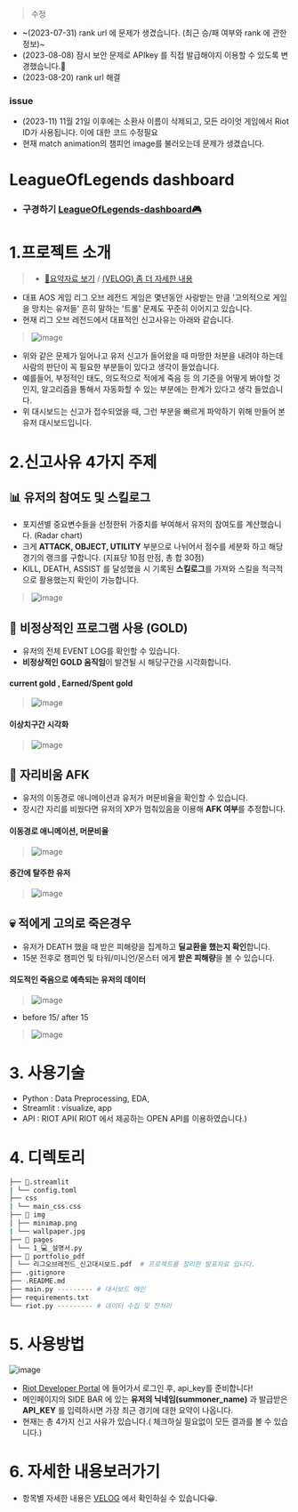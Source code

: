 > 수정
* ~(2023-07-31) rank url 에 문제가 생겼습니다. (최근 승/패 여부와 rank 에 관한 정보)~ 
* (2023-08-08) 잠시 보안 문제로 APIkey 를 직접 발급해야지 이용할 수 있도록 변경했습니다.🥹
* (2023-08-20) rank url 해결

### issue
* (2023-11) 11월 21일 이후에는 소환사 이름이 삭제되고, 모든 라이엇 게임에서 Riot ID가 사용됩니다. 이에 대한 코드 수정필요
* 현재 match animation의 챔피언 image를 불러오는데 문제가 생겼습니다.

# LeagueOfLegends dashboard
* ### 구경하기 [LeagueOfLegends-dashboard🎮](https://leagueoflegends-dash-ytcwvappksi2kdzg8jtjynj.streamlit.app/)

# 1.프로젝트 소개 

> * [📑요약자료 보기](https://github.com/KGochae/LeagueOfLegends-dash/blob/main/summary_pdf/%EB%A6%AC%EA%B7%B8%EC%98%A4%EB%B8%8C%EB%A0%88%EC%A0%84%EB%93%9C_%EC%8B%A0%EA%B3%A0%EB%8C%80%EC%8B%9C%EB%B3%B4%EB%93%9C_%EC%B5%9C%EC%A2%85.pdf) / [(VELOG) 좀 더 자세한 내용](https://velog.io/@liveandletlive/series/RIOT-API)
* 대표 AOS 게임 리그 오브 레전드 게임은 몇년동안 사랑받는 만큼 '고의적으로 게임을 망치는 유저들' 흔히 말하는 '트롤' 문제도 꾸준히 이어지고 있습니다.
* 현재 리그 오브 레전드에서 대표적인 신고사유는 아래와 같습니다.
> ![image](https://github.com/KGochae/LeagueOfLegends-dash/assets/86241587/33069244-f364-47fb-9d1b-02c4b8859f50)

* 위와 같은 문제가 일어나고 유저 신고가 들어왔을 때 마땅한 처분을 내려야 하는데 사람의 판단이 꼭 필요한 부분들이 있다고 생각이 들었습니다.
* 예를들어, 부정적인 태도, 의도적으로 적에게 죽음 등 의 기준을 어떻게 봐야할 것 인지, 알고리즘을 통해서 자동화할 수 있는 부분에는 한계가 있다고 생각 들었습니다.
* 위 대시보드는 신고가 접수되었을 때, 그런 부분을 빠르게 파악하기 위해 만들어 본 유저 대시보드입니다.

# 2.신고사유 4가지 주제
## 📊 유저의 참여도 및 스킬로그
- 포지션별 중요변수들을 선정한뒤 가중치를 부여해서 유저의 참여도를 계산했습니다. (Radar chart)
- 크게 **ATTACK, OBJECT, UTILITY** 부분으로 나뉘어서 점수를 세분화 하고 해당 경기의 랭크를 구합니다. (지표당 10점 만점, 총 합 30점)
- KILL, DEATH, ASSIST 를 달성했을 시 기록된 **스킬로그**를 가져와 스킬을 적극적으로 활용했는지 확인이 가능합니다.

> ![image](https://github.com/KGochae/LeagueOfLegends-dash/assets/86241587/56ac753b-6d38-40f3-820b-42b3c42a4056)

## 👻 비정상적인 프로그램 사용 (GOLD)
- 유저의 전체 EVENT LOG를 확인할 수 있습니다.
- **비정상적인 GOLD 움직임**이 발견될 시 해당구간을 시각화합니다.

#### **current gold , Earned/Spent gold**
> ![image](https://github.com/KGochae/LeagueOfLegends-dash/assets/86241587/95f9358a-ebb4-4c72-a027-823b791cfb06)

#### **이상치구간 시각화**
> ![image](https://github.com/KGochae/LeagueOfLegends-dash/assets/86241587/681b41d1-ae7d-442a-9b90-7a7ebacf5cb1)

## 🥲 자리비움 AFK
- 유저의 이동경로 애니메이션과 유저가 머문비율을 확인할 수 있습니다.
- 장시간 자리를 비웠다면 유저의 XP가 멈춰있음을 이용해 **AFK 여부**를 추정합니다.

#### **이동경로 애니메이션, 머문비율**
> ![image](https://velog.velcdn.com/images/liveandletlive/post/74ed4cec-051a-4b06-b474-e6e154e6d463/image.png)

#### 중간에 탈주한 유저
> ![image](https://velog.velcdn.com/images/liveandletlive/post/924e5b93-b1c3-4953-9879-5d8a8fd269d8/image.gif)

  
## 💀 적에게 고의로 죽은경우
- 유저가 DEATH 했을 때 받은 피해량을 집계하고 **딜교환을 했는지 확인**합니다.
- 15분 전후로 챔피언 및 타워/미니언/몬스터 에게 **받은 피해량**을 볼 수 있습니다.

#### 의도적인 죽음으로 예측되는 유저의 데이터
> ![image](https://github.com/KGochae/LeagueOfLegends-dash/assets/86241587/5430c477-cc93-46d7-a77d-5d34095e41ba)
* before 15/ after 15
> ![image](https://velog.velcdn.com/images/liveandletlive/post/626edde4-c39e-420a-b7eb-6dbea2b67fc9/image.png)


# 3. 사용기술

* Python : Data Preprocessing, EDA,
* Streamlit : visualize, app
* API : RIOT API( RIOT 에서 제공하는 OPEN API를 이용하였습니다.)


# 4. 디렉토리 

```bash
├── 📁.streamlit
| └── config.toml
├── css
| └── main_css.css
├── 📁 img
│ ├── minimap.png
| └── wallpaper.jpg 
├── 📁 pages
│ └── 1_💻_설명서.py
├── 📁 portfolio_pdf
│ └── 리그오브레전드_신고대시보드.pdf  # 프로젝트를 정리한 발표자료 입니다. 
├── .gitignore
├── .README.md
├── main.py --------- # 대시보드 메인 
├── requirements.txt
└── riot.py --------- # 데이터 수집 및 전처리 
```

# 5. 사용방법
![image](https://github.com/KGochae/LeagueOfLegends-dash/assets/86241587/f152ee3e-db0a-4966-9389-7e24d9bd0ca6)

- [Riot Developer Portal](https://developer.riotgames.com/) 에 들어가서 로그인 후, api_key를 준비합니다!
- 메인페이지의 SIDE BAR 에 있는 **유저의 닉네임(summoner_name)** 과 발급받은 **API_KEY** 를 입력하시면 가장 최근 경기에 대한 요약이 나옵니다.
- 현재는 총 4가지 신고 사유가 있습니다.( 체크하실 필요없이 모든 결과를 볼 수 있습니다.)

# 6. 자세한 내용보러가기

- 항목별 자세한 내용은 [VELOG](https://velog.io/@liveandletlive/series/RIOT-API) 에서 확인하실 수 있습니다😀.
